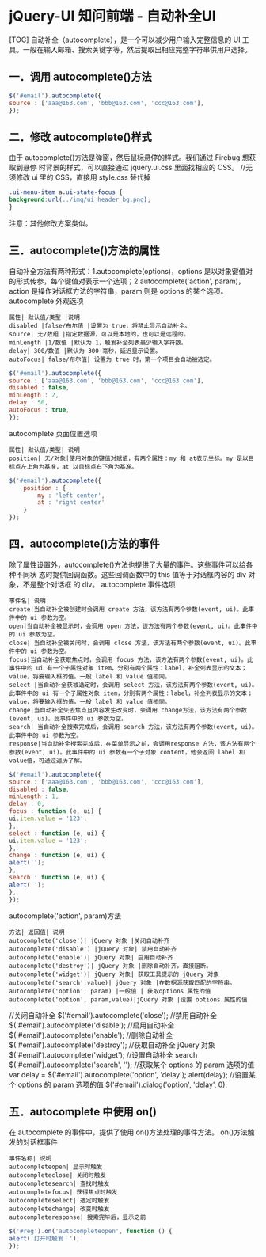# jQuery-UI 知问前端 - 自动补全UI
[TOC]
自动补全（autocomplete），是一个可以减少用户输入完整信息的 UI 工具。一般在输入邮箱、搜索关键字等，然后提取出相应完整字符串供用户选择。

## 一．调用 autocomplete()方法
```javascript
$('#email').autocomplete({
source : ['aaa@163.com', 'bbb@163.com', 'ccc@163.com'],
});
```

## 二．修改 autocomplete()样式
由于 autocomplete()方法是弹窗，然后鼠标悬停的样式。我们通过 Firebug 想获取到悬停
时背景的样式，可以直接通过 jquery.ui.css 里面找相应的 CSS。
//无须修改 ui 里的 CSS，直接用 style.css 替代掉
```css
.ui-menu-item a.ui-state-focus {
background:url(../img/ui_header_bg.png);
}
```
注意：其他修改方案类似。

## 三．autocomplete()方法的属性
自动补全方法有两种形式：1.autocomplete(options)，options 是以对象键值对的形式传参，每个键值对表示一个选项；2.autocomplete('action', param)，action 是操作对话框方法的字符串，param 则是 options 的某个选项。autocomplete 外观选项
```table
属性| 默认值/类型 |说明
disabled |false/布尔值 |设置为 true，将禁止显示自动补全。
source| 无/数组 |指定数据源，可以是本地的，也可以是远程的。
minLength |1/数值 |默认为 1，触发补全列表最少输入字符数。
delay| 300/数值 |默认为 300 毫秒，延迟显示设置。
autoFocus| false/布尔值| 设置为 true 时，第一个项目会自动被选定。
```
```javascript
$('#email').autocomplete({
source : ['aaa@163.com', 'bbb@163.com', 'ccc@163.com'],
disabled : false,
minLength : 2,
delay : 50,
autoFocus : true,
});
```
autocomplete 页面位置选项
```table
属性| 默认值/类型| 说明
position| 无/对象|使用对象的键值对赋值，有两个属性：my 和 at表示坐标。my 是以目标点左上角为基准，at 以目标点右下角为基准。
```
```javascript
$('#email').autocomplete({
    position : {
        my : 'left center',
        at : 'right center'
    }
});
```

## 四．autocomplete()方法的事件
除了属性设置外，autocomplete()方法也提供了大量的事件。这些事件可以给各种不同状
态时提供回调函数。这些回调函数中的 this 值等于对话框内容的 div 对象，不是整个对话框
的 div。
autocomplete 事件选项
```table
事件名| 说明
create|当自动补全被创建时会调用 create 方法，该方法有两个参数(event, ui)。此事件中的 ui 参数为空。
open|当自动补全被显示时，会调用 open 方法，该方法有两个参数(event, ui)。此事件中的 ui 参数为空。
close| 当自动补全被关闭时，会调用 close 方法，该方法有两个参数(event, ui)。此事件中的 ui 参数为空。
focus|当自动补全获取焦点时，会调用 focus 方法，该方法有两个参数(event, ui)。此事件中的 ui 有一个子属性对象 item，分别有两个属性：label，补全列表显示的文本；value，将要输入框的值。一般 label 和 value 值相同。
select |当自动补全获被选定时，会调用 select 方法，该方法有两个参数(event, ui)。此事件中的 ui 有一个子属性对象 item，分别有两个属性：label，补全列表显示的文本；value，将要输入框的值。一般 label 和 value 值相同。
change|当自动补全失去焦点且内容发生改变时，会调用 change方法，该方法有两个参数(event, ui)。此事件中的 ui 参数为空。
search| 当自动补全搜索完成后，会调用 search 方法，该方法有两个参数(event, ui)。此事件中的 ui 参数为空。
response|当自动补全搜索完成后，在菜单显示之前，会调用response 方法，该方法有两个参数(event, ui)。此事件中的 ui 参数有一个子对象 content，他会返回 label 和 value值，可通过遍历了解。
```
```javascript
$('#email').autocomplete({
source : ['aaa@163.com', 'bbb@163.com', 'ccc@163.com'],
disabled : false,
minLength : 1,
delay : 0,
focus : function (e, ui) {
ui.item.value = '123';
},
select : function (e, ui) {
ui.item.value = '123';
},
change : function (e, ui) {
alert('');
},
search : function (e, ui) {
alert('');
},
});
```
autocomplete('action', param)方法
```table
方法| 返回值| 说明
autocomplete('close')| jQuery 对象 |关闭自动补齐
autocomplete('disable') |jQuery 对象| 禁用自动补齐
autocomplete('enable')| jQuery 对象| 启用自动补齐
autocomplete('destroy')| jQuery 对象 |删除自动补齐，直接阻断。
autocomplete('widget')| jQuery 对象| 获取工具提示的 jQuery 对象
autocomplete('search',value)| jQuery 对象 |在数据源获取匹配的字符串。
autocomplete('option', param) |一般值 | 获取options 属性的值
autocomplete('option', param,value)|jQuery 对象 |设置 options 属性的值
```
//关闭自动补全
$('#email').autocomplete('close');
//禁用自动补全
$('#email').autocomplete('disable');
//启用自动补全
$('#email').autocomplete('enable');
//删除自动补全
$('#email').autocomplete('destroy');
//获取自动补全 jQuery 对象
$('#email').autocomplete('widget');
//设置自动补全 search
$('#email').autocomplete('search', '');
//获取某个 options 的 param 选项的值
var delay = $('#email').autocomplete('option', 'delay');
alert(delay);
//设置某个 options 的 param 选项的值
$('#email').dialog('option', 'delay', 0);

## 五．autocomplete 中使用 on()
在 autocomplete 的事件中，提供了使用 on()方法处理的事件方法。
on()方法触发的对话框事件
```table
事件名称| 说明
autocompleteopen| 显示时触发
autocompleteclose| 关闭时触发
autocompletesearch| 查找时触发
autocompletefocus| 获得焦点时触发
autocompleteselect| 选定时触发
autocompletechange| 改变时触发
autocompleteresponse| 搜索完毕后，显示之前
```
```javascript
$('#reg').on('autocompleteopen', function () {
alert('打开时触发！');
});
```

